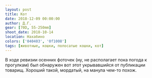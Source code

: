 ```yaml
---
layout: post
title: Кот
date: 2018-12-09 00:00:00
author: Д.Г.
gear: [70D, 55-250mm]
shoot_date: 2018-10-14
location: Нахабино
colors: ['040403', '0f1008']
tags: [животные, кошки, полосатые кошки, кот]
---
```

В ходе ревизии осенних фоточек (ну, не располагает пока погода к прогулкам) был обнаружен вот этот укрывавшийся от публикации товарищ. Хороший такой, мордатый, на манула чем-то похож.
